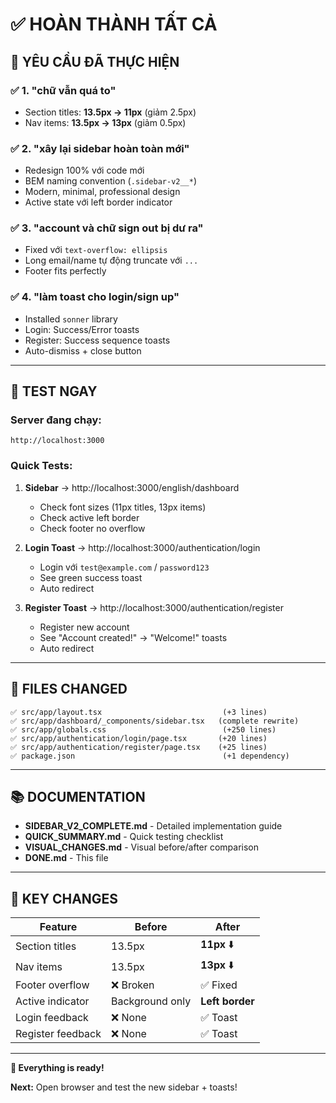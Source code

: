# ✅ HOÀN THÀNH TẤT CẢ

## 🎯 **YÊU CẦU ĐÃ THỰC HIỆN**

### ✅ 1. **"chữ vẫn quá to"**
- Section titles: **13.5px → 11px** (giảm 2.5px)
- Nav items: **13.5px → 13px** (giảm 0.5px)

### ✅ 2. **"xây lại sidebar hoàn toàn mới"**
- Redesign 100% với code mới
- BEM naming convention (`.sidebar-v2__*`)
- Modern, minimal, professional design
- Active state với left border indicator

### ✅ 3. **"account và chữ sign out bị dư ra"**
- Fixed với `text-overflow: ellipsis`
- Long email/name tự động truncate với `...`
- Footer fits perfectly

### ✅ 4. **"làm toast cho login/sign up"**
- Installed `sonner` library
- Login: Success/Error toasts
- Register: Success sequence toasts
- Auto-dismiss + close button

---

## 🚀 **TEST NGAY**

### **Server đang chạy:**
```
http://localhost:3000
```

### **Quick Tests:**

1. **Sidebar** → http://localhost:3000/english/dashboard
   - Check font sizes (11px titles, 13px items)
   - Check active left border
   - Check footer no overflow

2. **Login Toast** → http://localhost:3000/authentication/login
   - Login với `test@example.com` / `password123`
   - See green success toast
   - Auto redirect

3. **Register Toast** → http://localhost:3000/authentication/register
   - Register new account
   - See "Account created!" → "Welcome!" toasts
   - Auto redirect

---

## 📁 **FILES CHANGED**

```
✅ src/app/layout.tsx                           (+3 lines)
✅ src/app/dashboard/_components/sidebar.tsx   (complete rewrite)
✅ src/app/globals.css                          (+250 lines)
✅ src/app/authentication/login/page.tsx       (+20 lines)
✅ src/app/authentication/register/page.tsx    (+25 lines)
✅ package.json                                 (+1 dependency)
```

---

## 📚 **DOCUMENTATION**

- **SIDEBAR_V2_COMPLETE.md** - Detailed implementation guide
- **QUICK_SUMMARY.md** - Quick testing checklist
- **VISUAL_CHANGES.md** - Visual before/after comparison
- **DONE.md** - This file

---

## 🎨 **KEY CHANGES**

| Feature | Before | After |
|---------|--------|-------|
| Section titles | 13.5px | **11px** ⬇️ |
| Nav items | 13.5px | **13px** ⬇️ |
| Footer overflow | ❌ Broken | ✅ Fixed |
| Active indicator | Background only | **Left border** |
| Login feedback | ❌ None | ✅ Toast |
| Register feedback | ❌ None | ✅ Toast |

---

**🎉 Everything is ready!**

**Next:** Open browser and test the new sidebar + toasts!

